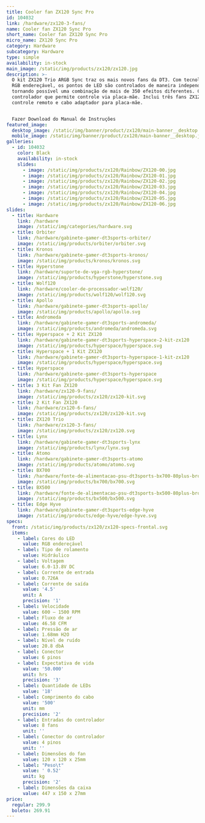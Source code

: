 ```yaml
---
title: Cooler fan ZX120 Sync Pro
id: 104032
link: /hardware/zx120-3-fans/
name: Cooler fan ZX120 Sync Pro
short_name: Cooler fan ZX120 Sync Pro
micro_name: ZX120 Sync Pro
category: Hardware
subcategory: Hardware
type: simple
availability: in-stock
main_image: /static/img/products/zx120/zx120.jpg
description: >-
  O kit ZX120 Trio ARGB Sync traz os mais novos fans da DT3. Com tecnologia de
  RGB endereçável, os pontos de LED são controlados de maneira independente,
  tornando possível uma combinação de mais de 350 efeitos diferentes. Com
  controlador que permite controle via placa-mãe. Inclui três fans ZX120,
  controle remoto e cabo adaptador para placa-mãe.


  Fazer Download do Manual de Instruções
featured_image:
  desktop_image: /static/img/banner/product/zx120/main-banner__desktop.jpg
  mobile_image: /static/img/banner/product/zx120/main-banner__desktop.jpg
galleries:
  - id: 104032
    color: Black
    availability: in-stock
    slides:
      - image: /static/img/products/zx120/Rainbow/ZX120-00.jpg
      - image: /static/img/products/zx120/Rainbow/ZX120-01.jpg
      - image: /static/img/products/zx120/Rainbow/ZX120-02.jpg
      - image: /static/img/products/zx120/Rainbow/ZX120-03.jpg
      - image: /static/img/products/zx120/Rainbow/ZX120-04.jpg
      - image: /static/img/products/zx120/Rainbow/ZX120-05.jpg
      - image: /static/img/products/zx120/Rainbow/ZX120-06.jpg
slides:
  - title: Hardware
    link: /hardware
    image: /static/img/categories/hardware.svg
  - title: Orbiter
    link: /hardware/gabinete-gamer-dt3sports-orbiter/
    image: /static/img/products/orbiter/orbiter.svg
  - title: Kronos
    link: /hardware/gabinete-gamer-dt3sports-kronos/
    image: /static/img/products/kronos/kronos.svg
  - title: Hyperstone
    link: /hardware/suporte-de-vga-rgb-hyperstone/
    image: /static/img/products/hyperstone/hyperstone.svg
  - title: Wolf120
    link: /hardware/cooler-de-processador-wolf120/
    image: /static/img/products/wolf120/wolf120.svg
  - title: Apollo
    link: /hardware/gabinete-gamer-dt3sports-apollo/
    image: /static/img/products/apollo/apollo.svg
  - title: Andromeda
    link: /hardware/gabinete-gamer-dt3sports-andromeda/
    image: /static/img/products/andromeda/andromeda.svg
  - title: Hyperspace + 2 Kit ZX120
    link: /hardware/gabinete-gamer-dt3sports-hyperspace-2-kit-zx120
    image: /static/img/products/hyperspace/hyperspace.svg
  - title: Hyperspace + 1 Kit ZX120
    link: /hardware/gabinete-gamer-dt3sports-hyperspace-1-kit-zx120
    image: /static/img/products/hyperspace/hyperspace.svg
  - title: Hyperspace
    link: /hardware/gabinete-gamer-dt3sports-hyperspace
    image: /static/img/products/hyperspace/hyperspace.svg
  - title: 3 Kit Fan ZX120
    link: /hardware/zx120-9-fans/
    image: /static/img/products/zx120/zx120-kit.svg
  - title: 2 Kit Fan ZX120
    link: /hardware/zx120-6-fans/
    image: /static/img/products/zx120/zx120-kit.svg
  - title: ZX120 Trio
    link: /hardware/zx120-3-fans/
    image: /static/img/products/zx120/zx120.svg
  - title: Lynx
    link: /hardware/gabinete-gamer-dt3sports-lynx
    image: /static/img/products/lynx/lynx.svg
  - title: Atomo
    link: /hardware/gabinete-gamer-dt3sports-atomo
    image: /static/img/products/atomo/atomo.svg
  - title: BX700
    link: /hardware/fonte-de-alimentacao-psu-dt3sports-bx700-80plus-bronze/
    image: /static/img/products/bx700/bx700.svg
  - title: BX500
    link: /hardware/fonte-de-alimentacao-psu-dt3sports-bx500-80plus-bronze/
    image: /static/img/products/bx500/bx500.svg
  - title: Edge Hyve
    link: /hardware/gabinete-gamer-dt3sports-edge-hyve
    image: /static/img/products/edge-hyve/edge-hyve.svg
specs:
  front: /static/img/products/zx120/zx120-specs-frontal.svg
  items:
    - label: Cores do LED
      value: RGB endereçável
    - label: Tipo de rolamento
      value: Hidráulico
    - label: Voltagem
      value: 6.0-13.8V DC
    - label: Corrente de entrada
      value: 0.726A
    - label: Corrente de saída
      value: '4.5'
      unit: A
      precision: '1'
    - label: Velocidade
      value: 600 – 1500 RPM
    - label: Fluxo de ar
      value: 46.58 CFM
    - label: Pressão de ar
      value: 1.68mm H2O
    - label: Nível de ruído
      value: 20.8 dbA
    - label: Conector
      value: 6 pinos
    - label: Expectativa de vida
      value: '50.000'
      unit: hrs
      precision: '3'
    - label: Quantidade de LEDs
      value: '18'
    - label: Comprimento do cabo
      value: '500'
      unit: mm
      precision: '2'
    - label: Entradas do controlador
      value: 8 fans
      unit: ''
    - label: Conector do controlador
      value: 4 pinos
      unit: ''
    - label: Dimensões do fan
      value: 120 x 120 x 25mm
    - label: "Peso\t"
      value: ' 0.52'
      unit: kg
      precision: '2'
    - label: Dimensões da caixa
      value: 447 x 150 x 27mm
price:
  regular: 299.9
  boleto: 269.91
---
```

